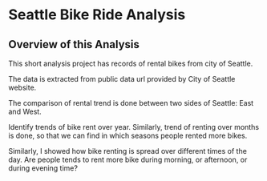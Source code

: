 # Seattle Bike Ride Analysis

## Overview of this Analysis
This short analysis project has records of rental bikes from city of Seattle.

The data is extracted from public data url provided by City of Seattle website. 

The comparison of rental trend is done between two sides of Seattle: East and West.

Identify trends of bike rent over year. Similarly, trend of renting over months is done, so that we can find in which seasons people rented more bikes.

Similarly, I showed how bike renting is spread over different times of the day. Are people tends to rent more bike during morning, or afternoon, or during evening time?
